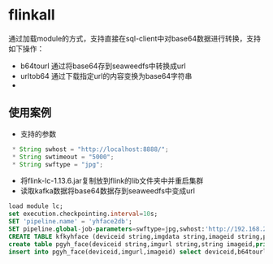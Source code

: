 # flinkall

通过加载module的方式，支持直接在sql-client中对base64数据进行转换，支持如下操作：

+ b64tourl 通过将base64存到seaweedfs中转换成url
+ urltob64 通过下载指定url的内容变换为base64字符串
+ 

## 使用案例
+ 支持的参数
```java
 * String swhost = "http://localhost:8888/";
 * String swtimeout = "5000";
 * String swftype = "jpg";
```
+ 将flink-lc-1.13.6.jar复制放到flink的lib文件夹中并重启集群
+ 读取kafka数据将base64数据存到seaweedfs中变成url
```sql
load module lc;
set execution.checkpointing.interval=10s;
SET 'pipeline.name' = 'yhface2db';
SET pipeline.global-job-parameters=swftype=jpg,swhost:'http://192.168.240.14:7777/';
CREATE TABLE kfkyhface (deviceid string,imgdata string,imageid string,ptime as proctime()) WITH ( 'connector' = 'kafka', 'topic' = 'yh_face', 'properties.bootstrap.servers' = '192.168.240.14:9092','properties.group.id' = 'flink2022', 'format'='json','scan.startup.mode' = 'group-offsets');
create table pgyh_face(deviceid string,imgurl string,string imageid,primary key(imageid) not enforced ) with('connector'='jdbc','driver'='org.postgresql.Driver','url'='jdbc:postgresql://192.168.240.14:5432/lhcz','table-name'='yh_face','username'='postgres','password'='password');
insert into pgyh_face(deviceid,imgurl,imageid) select deviceid,b64tourl(imgdata),imageid from kfkyhface;
```